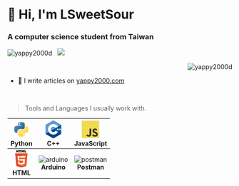 # 👋 Hi, I'm LSweetSour  
### A computer science student from Taiwan

![yappy2000d](https://komarev.com/ghpvc/?username=yappy2000d&label=Profile%20views&color=0e75b6&style=flat)
&nbsp;&nbsp;![](https://img.shields.io/github/followers/yappy2000d?style=social)

<p>&nbsp;<img align="right" src="https://github-readme-stats.vercel.app/api?username=yappy2000d&show_icons=true&locale=en" alt="yappy2000d" /></p>

- 📝 I write articles on [yappy2000.com](https://yappy2000.com)
<br />

> Tools and Languages I usually work with.

| <img src="https://raw.githubusercontent.com/devicons/devicon/master/icons/python/python-original.svg" alt="python" width="40" height="40"/>  <br>Python | <img src="https://raw.githubusercontent.com/devicons/devicon/master/icons/cplusplus/cplusplus-original.svg" alt="cplusplus" width="40" height="40"/> <br>**C++** | <img src="https://raw.githubusercontent.com/devicons/devicon/master/icons/javascript/javascript-original.svg" alt="javascript" width="40" height="40"/> <br>**JavaScript** |
| :----: | :----: | :----: |
| <img src="https://raw.githubusercontent.com/devicons/devicon/master/icons/html5/html5-original-wordmark.svg" alt="html5" width="40" height="40"/> <br>**HTML** | <img src="https://cdn.worldvectorlogo.com/logos/arduino-1.svg" alt="arduino" width="40" height="40"/> <br>**Arduino** | <img src="https://www.vectorlogo.zone/logos/getpostman/getpostman-icon.svg" alt="postman" width="40" height="40"/> <br>**Postman** |
